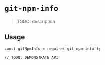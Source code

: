 # `git-npm-info`

> TODO: description

## Usage

```
const gitNpmInfo = require('git-npm-info');

// TODO: DEMONSTRATE API
```
